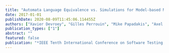 ```yaml
---
title: "Automata Language Equivalence vs. Simulations for Model-based Mutant Equivalence: An Empirical Evaluation"
date: 2017-01-01
publishDate: 2020-08-09T11:45:06.114455Z
authors: ["Xavier Devroey", "Gilles Perrouin", "Mike Papadakis", "Axel Legay", "Pierre-Yves Schobbens", "Patrick Heymans"]
publication_types: ["1"]
abstract: ""
featured: false
publication: "*IEEE Tenth International Conference on Software Testing, Verification and Validation (ICST 2017)*"
---
```


